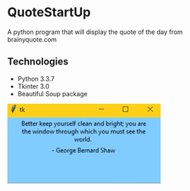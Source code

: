 # QuoteStartUp
A python program that will display the quote of the day from brainyquote.com

## Technologies
- Python 3.3.7
- Tkinter 3.0
- Beautiful Soup package

![Example](startupquote.png)


